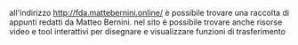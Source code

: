 all'indirizzo http://fda.mattebernini.online/ è possibile trovare una raccolta di appunti redatti da Matteo Bernini. nel sito è possibile trovare anche risorse video e tool interattivi per disegnare e visualizzare funzioni di trasferimento
